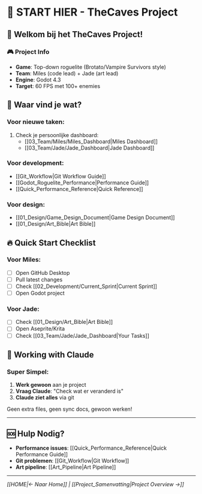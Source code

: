 # 🚀 START HIER - TheCaves Project

## 👋 Welkom bij het TheCaves Project!

### 🎮 Project Info
- **Game**: Top-down roguelite (Brotato/Vampire Survivors style)
- **Team**: Miles (code lead) + Jade (art lead)
- **Engine**: Godot 4.3
- **Target**: 60 FPS met 100+ enemies

## 📁 Waar vind je wat?

### Voor nieuwe taken:
1. Check je persoonlijke dashboard:
   - [[03_Team/Miles/Miles_Dashboard|Miles Dashboard]]
   - [[03_Team/Jade/Jade_Dashboard|Jade Dashboard]]

### Voor development:
- [[Git_Workflow|Git Workflow Guide]]
- [[Godot_Roguelite_Performance|Performance Guide]]
- [[Quick_Performance_Reference|Quick Reference]]

### Voor design:
- [[01_Design/Game_Design_Document|Game Design Document]]
- [[01_Design/Art_Bible|Art Bible]]

## 🔥 Quick Start Checklist

### Voor Miles:
- [ ] Open GitHub Desktop
- [ ] Pull latest changes
- [ ] Check [[02_Development/Current_Sprint|Current Sprint]]
- [ ] Open Godot project

### Voor Jade:
- [ ] Check [[01_Design/Art_Bible|Art Bible]]
- [ ] Open Aseprite/Krita
- [ ] Check [[03_Team/Jade/Jade_Dashboard|Your Tasks]]

## 🔄 Working with Claude

### Super Simpel:
1. **Werk gewoon** aan je project
2. **Vraag Claude**: "Check wat er veranderd is"
3. **Claude ziet alles** via git

Geen extra files, geen sync docs, gewoon werken!

---

## 🆘 Hulp Nodig?
- **Performance issues**: [[Quick_Performance_Reference|Quick Performance Guide]]
- **Git problemen**: [[Git_Workflow|Git Workflow]]
- **Art pipeline**: [[Art_Pipeline|Art Pipeline]]

---

*[[HOME|← Naar Home]] | [[Project_Samenvatting|Project Overview →]]*
